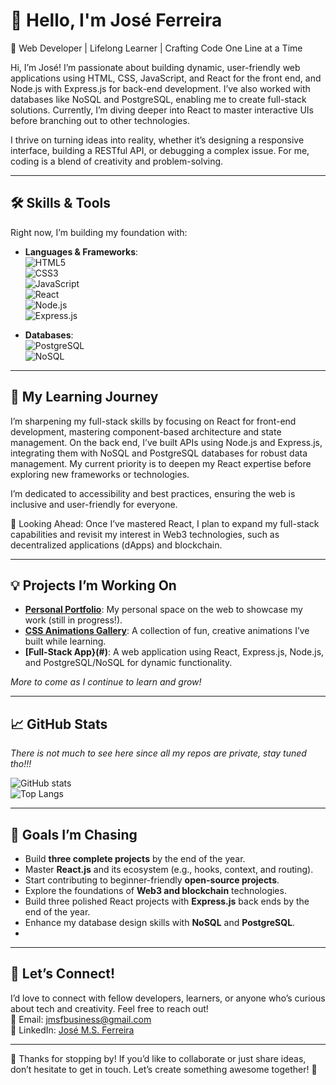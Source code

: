 # 👋 Hello, I'm José Ferreira

🌟 Web Developer | Lifelong Learner | Crafting Code One Line at a Time

Hi, I’m José! I’m passionate about building dynamic, user-friendly web applications using HTML, CSS, JavaScript, and React for the front end, and Node.js with Express.js for back-end development. I’ve also worked with databases like NoSQL and PostgreSQL, enabling me to create full-stack solutions. Currently, I’m diving deeper into React to master interactive UIs before branching out to other technologies.

I thrive on turning ideas into reality, whether it’s designing a responsive interface, building a RESTful API, or debugging a complex issue. For me, coding is a blend of creativity and problem-solving.  

---

## 🛠️ Skills & Tools  
Right now, I’m building my foundation with:  
- **Languages & Frameworks**:  
  ![HTML5](https://img.shields.io/badge/HTML-E34F26?style=for-the-badge&logo=html5&logoColor=white)  
  ![CSS3](https://img.shields.io/badge/CSS-1572B6?style=for-the-badge&logo=css3&logoColor=white)  
  ![JavaScript](https://img.shields.io/badge/JavaScript-F7DF1E?style=for-the-badge&logo=javascript&logoColor=black)  
  ![React](https://img.shields.io/badge/React-61DAFB?style=for-the-badge&logo=react&logoColor=black)  
  ![Node.js](https://img.shields.io/badge/Node.js-339933?style=for-the-badge&logo=nodedotjs&logoColor=white)  
  ![Express.js](https://img.shields.io/badge/Express.js-000000?style=for-the-badge&logo=express&logoColor=white)  

- **Databases**:  
  ![PostgreSQL](https://img.shields.io/badge/PostgreSQL-4169E1?style=for-the-badge&logo=postgresql&logoColor=white)  
  ![NoSQL](https://img.shields.io/badge/NoSQL-4DB33D?style=for-the-badge&logo=mongodb&logoColor=white)

---

## 🌱 My Learning Journey  
I’m sharpening my full-stack skills by focusing on React for front-end development, mastering component-based architecture and state management. On the back end, I’ve built APIs using Node.js and Express.js, integrating them with NoSQL and PostgreSQL databases for robust data management. My current priority is to deepen my React expertise before exploring new frameworks or technologies.

I’m dedicated to accessibility and best practices, ensuring the web is inclusive and user-friendly for everyone.

🔮 Looking Ahead:
Once I’ve mastered React, I plan to expand my full-stack capabilities and revisit my interest in Web3 technologies, such as decentralized applications (dApps) and blockchain. 

---

## 💡 Projects I’m Working On  
- **[Personal Portfolio](#)**: My personal space on the web to showcase my work (still in progress!).  
- **[CSS Animations Gallery](#)**: A collection of fun, creative animations I’ve built while learning.
- **[Full-Stack App}(#)**: A web application using React, Express.js, Node.js, and PostgreSQL/NoSQL for dynamic functionality.

*More to come as I continue to learn and grow!*  

---

## 📈 GitHub Stats

*There is not much to see here since all my repos are private, stay tuned tho!!!*  

![GitHub stats](https://github-readme-stats.vercel.app/api?username=x1nnas&show_icons=true&theme=tokyonight)  
![Top Langs](https://github-readme-stats.vercel.app/api/top-langs/?username=x1nnas&layout=compact&theme=tokyonight)  

---

## 🎯 Goals I’m Chasing  
- Build **three complete projects** by the end of the year.  
- Master **React.js** and its ecosystem (e.g., hooks, context, and routing).
- Start contributing to beginner-friendly **open-source projects**.  
- Explore the foundations of **Web3 and blockchain** technologies.
- Build three polished React projects with **Express.js** back ends by the end of the year.
- Enhance my database design skills with **NoSQL** and **PostgreSQL**.
- 
---

## 💌 Let’s Connect!  
I’d love to connect with fellow developers, learners, or anyone who’s curious about tech and creativity. Feel free to reach out!  
📧 Email: [jmsfbusiness@gmail.com](mailto:jmsfbusiness@gmail.com)  
💼 LinkedIn: [José M.S. Ferreira](https://www.linkedin.com/in/jose-msferreira)  

---

👀 Thanks for stopping by! If you’d like to collaborate or just share ideas, don’t hesitate to get in touch. Let’s create something awesome together! 🚀  
